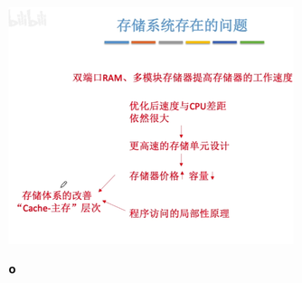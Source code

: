 


![输入图片说明](/imgs/2025-08-09/DLSQnRwxG6bwkdua.png)

## o
<!--stackedit_data:
eyJoaXN0b3J5IjpbMTc3NDc0NTk2NF19
-->